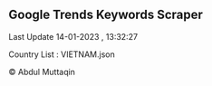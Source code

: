 

## Google Trends Keywords Scraper 
 
Last Update 14-01-2023 , 13:32:27

Country List :
VIETNAM.json



© Abdul Muttaqin 
